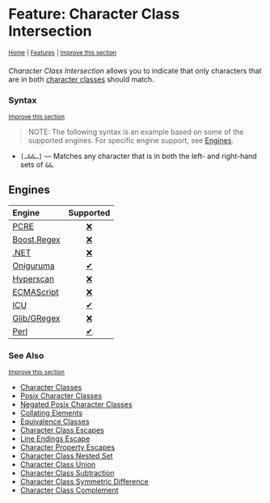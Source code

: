 # Feature: Character Class Intersection
<sup>[Home](../index.md)</sup>
<sup> \| </sup>
<sup>[Features](index.md)</sup>
<sup> \| </sup>
<sup>[Improve this section](https://github.com/rbuckton/regexp-features/edit/perl/src/features/character-classes/character-class-intersection.md "source for: name, description")</sup>

<dfn>Character Class Intersection</dfn> allows you to indicate that only characters that are in both [character classes] should match.

### Syntax
<sup>[Improve this section](https://github.com/rbuckton/regexp-features/edit/perl/src/features/character-classes/character-class-intersection.md "source for: syntax")</sup>


> NOTE: The following syntax is an example based on some of the supported engines. For specific engine support, see [Engines](#engines).

- `[…&&…]` &mdash; Matches any character that is in both the left- and right-hand sets of `&&`.

## Engines

| Engine | Supported |
|:-------|:---------:|
| [PCRE](../engines/pcre.md) | [❌](../engines/pcre.md#feature-character-class-intersection) |
| [Boost.Regex](../engines/boost.regex.md) | [❌](../engines/boost.regex.md#feature-character-class-intersection) |
| [.NET](../engines/dotnet.md) | [❌](../engines/dotnet.md#feature-character-class-intersection) |
| [Oniguruma](../engines/oniguruma.md) | [✔](../engines/oniguruma.md#feature-character-class-intersection) |
| [Hyperscan](../engines/hyperscan.md) | [❌](../engines/hyperscan.md#feature-character-class-intersection) |
| [ECMAScript](../engines/ecmascript.md) | [❌](../engines/ecmascript.md#feature-character-class-intersection) |
| [ICU](../engines/icu.md) | [✔](../engines/icu.md#feature-character-class-intersection) |
| [Glib/GRegex](../engines/glib-gregex.md) | [❌](../engines/glib-gregex.md#feature-character-class-intersection) |
| [Perl](../engines/perl.md) | [✔](../engines/perl.md#feature-character-class-intersection) |

### See Also
<sup>[Improve this section](https://github.com/rbuckton/regexp-features/edit/perl/src/features/character-classes/character-class-intersection.md "source for: see_also")</sup>


- [Character Classes]
- [Posix Character Classes]
- [Negated Posix Character Classes]
- [Collating Elements]
- [Equivalence Classes]
- [Character Class Escapes]
- [Line Endings Escape]
- [Character Property Escapes]
- [Character Class Nested Set]
- [Character Class Union]
- [Character Class Subtraction]
- [Character Class Symmetric Difference]
- [Character Class Complement]


[new engine]: https://github.com/rbuckton/regexp-features/blob/main/CONTRIBUTING.md#adding-new-engines
[new feature]: https://github.com/rbuckton/regexp-features/blob/main/CONTRIBUTING.md#adding-new-features
[new language]: https://github.com/rbuckton/regexp-features/blob/main/CONTRIBUTING.md#adding-new-languages

[Anchors]: anchors.md
[Anchor]: anchors.md
[Buffer Boundaries]: buffer-boundaries.md
[Buffer Boundary]: buffer-boundaries.md
[Word Boundaries]: word-boundaries.md
[Word Boundary]: word-boundaries.md
[Text Segment Boundaries]: text-segment-boundaries.md
[Text Segment Boundary]: text-segment-boundaries.md
[Continuation Escape]: continuation-escape.md
[Alternatives]: alternatives.md
[Alternative]: alternatives.md
[Wildcard]: wildcard.md
[Wildcards]: wildcard.md
[Character Classes]: character-classes.md
[Character Class]: character-classes.md
[Posix Character Classes]: posix-character-classes.md
[Posix Character Class]: posix-character-classes.md
[Negated Posix Character Classes]: negated-posix-character-classes.md
[Negated Posix Character Class]: negated-posix-character-classes.md
[Collating Elements]: collating-elements.md
[Collating Element]: collating-elements.md
[Equivalence Classes]: equivalence-classes.md
[Equivalence Class]: equivalence-classes.md
[Character Class Escapes]: character-class-escapes.md
[Character Class Escape]: character-class-escapes.md
[Line Endings Escape]: line-endings-escape.md
[Character Property Escapes]: character-property-escapes.md
[Character Property Escape]: character-property-escapes.md
[Character Class Nested Set]: character-class-nested-set.md
[Character Class Nested Sets]: character-class-nested-set.md
[Character Class Intersection]: character-class-intersection.md
[Character Class Intersections]: character-class-intersection.md
[Character Class Union]: character-class-union.md
[Character Class Unions]: character-class-union.md
[Character Class Subtraction]: character-class-subtraction.md
[Character Class Symmetric Difference]: character-class-symmetric-difference.md
[Character Class Symmetric Differences]: character-class-symmetric-difference.md
[Character Class Complement]: character-class-complement.md
[Character Class Complements]: character-class-complement.md
[Quoted Characters]: quoted-characters.md
[Quantifiers]: quantifiers.md
[Quantifier]: quantifiers.md
[Lazy Quantifiers]: lazy-quantifiers.md
[Lazy Quantifier]: lazy-quantifiers.md
[Possessive Quantifiers]: possessive-quantifiers.md
[Possessive Quantifier]: possessive-quantifiers.md
[Capturing Groups]: capturing-groups.md
[Capturing Group]: capturing-groups.md
[Capture Groups]: capturing-groups.md
[Capture Group]: capturing-groups.md
[Named Capturing Groups]: named-capturing-groups.md
[Named Capturing Group]: named-capturing-groups.md
[Named Capture Groups]: named-capturing-groups.md
[Named Capture Group]: named-capturing-groups.md
[Non-Capturing Groups]: non-capturing-groups.md
[Non-Capturing group]: non-capturing-groups.md
[Backreferences]: backreferences.md
[Backreference]: backreferences.md
[Comments]: comments.md
[Comment]: comments.md
[Line Comments]: line-comments.md
[Line Comment]: line-comments.md
[x-mode Comments]: line-comments.md
[x-mode Comment]: line-comments.md
[Modifiers]: modifiers.md
[Modifier]: modifiers.md
[Branch Reset]: branch-reset.md
[Lookahead]: lookahead.md
[Lookbehind]: lookbehind.md
[Non-Backtracking Expressions]: non-backtracking-expressions.md
[Non-Backtracking Expression]: non-backtracking-expressions.md
[Recursion]: recursion.md
[Recursive Expression]: recursion.md
[Conditional Expressions]: conditional-expressions.md
[Conditional Expression]: conditional-expressions.md
[Subroutines]: subroutines.md
[Subroutine]: subroutines.md
[Callouts]: callouts.md
[Callout]: callouts.md
[Backtracking Control Verbs]: backtracking-control-verbs.md
[Backtracking Control Verb]: backtracking-control-verbs.md
[Flags]: flags.md
[Flag]: flags.md
[RegExp Flags]: flags.md
[RegExp Flag]: flags.md


[article:Anchors]: anchors.md
[article:Buffer Boundaries]: buffer-boundaries.md
[article:Word Boundaries]: word-boundaries.md
[article:Text Segment Boundaries]: text-segment-boundaries.md
[article:Continuation Escape]: continuation-escape.md
[article:Alternatives]: alternatives.md
[article:Wildcard]: wildcard.md
[article:Character Classes]: character-classes.md
[article:Posix Character Classes]: posix-character-classes.md
[article:Negated Posix Character Classes]: negated-posix-character-classes.md
[article:Collating Elements]: collating-elements.md
[article:Equivalence Classes]: equivalence-classes.md
[article:Character Class Escapes]: character-class-escapes.md
[article:Line Endings Escape]: line-endings-escape.md
[article:Character Property Escapes]: character-property-escapes.md
[article:Character Class Nested Set]: character-class-nested-set.md
[article:Character Class Intersection]: character-class-intersection.md
[article:Character Class Union]: character-class-union.md
[article:Character Class Subtraction]: character-class-subtraction.md
[article:Character Class Symmetric Difference]: character-class-symmetric-difference.md
[article:Character Class Complement]: character-class-complement.md
[article:Quoted Characters]: quoted-characters.md
[article:Quantifiers]: quantifiers.md
[article:Lazy Quantifiers]: lazy-quantifiers.md
[article:Possessive Quantifiers]: possessive-quantifiers.md
[article:Capturing Groups]: capturing-groups.md
[article:Named Capturing Groups]: named-capturing-groups.md
[article:Non-Capturing Groups]: non-capturing-groups.md
[article:Backreferences]: backreferences.md
[article:Comments]: comments.md
[article:Line Comments]: line-comments.md
[article:Modifiers]: modifiers.md
[article:Branch Reset]: branch-reset.md
[article:Lookahead]: lookahead.md
[article:Lookbehind]: lookbehind.md
[article:Non-Backtracking Expressions]: non-backtracking-expressions.md
[article:Recursion]: recursion.md
[article:Conditional Expressions]: conditional-expressions.md
[article:Subroutines]: subroutines.md
[article:Callouts]: callouts.md
[article:Backtracking Control Verbs]: backtracking-control-verbs.md
[article:Flags]: flags.md

[Reference]: #


[C++]: ../languages/cpp.md
[C#]: ../languages/csharp.md
[D]: ../languages/d.md
[ECMAScript]: ../languages/ecmascript.md
[F#]: ../languages/fsharp.md
[Haskell]: ../languages/haskell.md
[Java]: ../languages/java.md
[Julia]: ../languages/julia.md
[Lua]: ../languages/lua.md
[Object Pascal]: ../languages/object-pascal.md
[Perl]: ../languages/perl.md
[Python]: ../languages/python.md
[Ruby]: ../languages/ruby.md
[Rust]: ../languages/rust.md
[Tcl]: ../languages/tcl.md
[VB.net]: ../languages/vbnet.md
[C]: ../languages/c.md